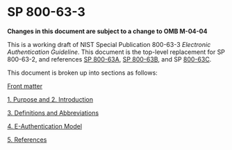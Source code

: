 # SP 800-63-3
**Changes in this document are subject to a change to OMB M-04-04**

This is a working draft of NIST Special Publication 800-63-3 *Electronic Authentication Guideline*. This document is the top-level replacement for SP 800-63-2, and references [SP 800-63A](../sp800-63a/README.md), [SP 800-63B](../sp800-63b/README.md), and SP [800-63C](../sp800-63c/README.md).


This document is broken up into sections as follows:

[Front matter](cover.md)

[1. Purpose and 2. Introduction](sec1_2_introduction.md)

[3. Definitions and Abbreviations ](sec3_definitions.md)

[4. E-Authentication Model](sec4_model.md)

[5. References](sec5_references.md)
